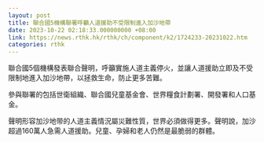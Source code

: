 ```yaml
---
layout: post
title: 聯合國5機構聯署呼籲人道援助不受限制進入加沙地帶
date: 2023-10-22 02:18:33.000000000 +08:00
link: https://news.rthk.hk/rthk/ch/component/k2/1724233-20231022.htm
categories: rthk
---
```


聯合國5個機構發表聯合聲明，呼籲實施人道主義停火，並讓人道援助立即及不受限制地進入加沙地帶，以拯救生命，防止更多苦難。

參與聯署的包括世衛組織、聯合國兒童基金會、世界糧食計劃署、開發署和人口基金。

聲明形容加沙地带的人道主義情況屬災難性質，世界必須做得更多。聲明說，加沙超過160萬人急需人道援助。兒童、孕婦和老人仍然是最脆弱的群體。
